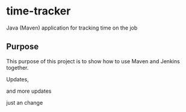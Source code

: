 # time-tracker
Java (Maven) application for tracking time on the job

## Purpose

This purpose of this project is to show how to use Maven and Jenkins together.

Updates, 

and more updates

just an change 
